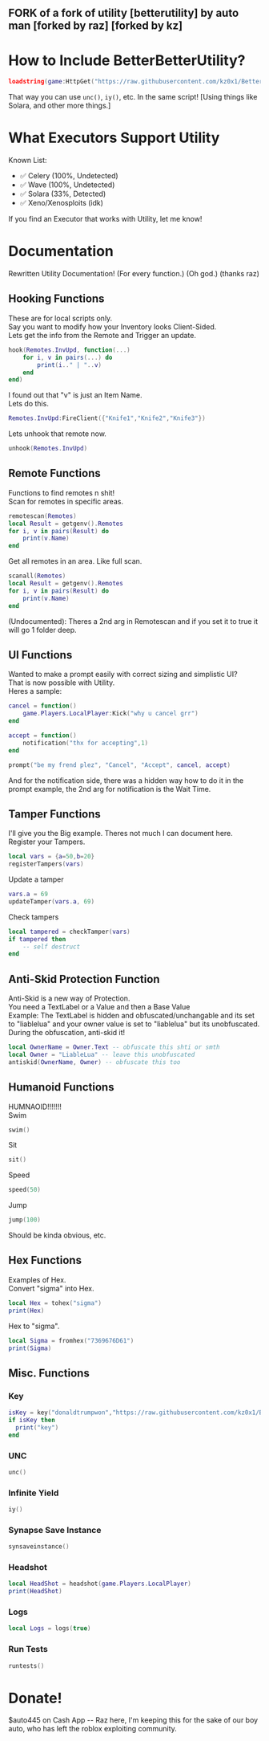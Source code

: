 ## FORK of a fork of utility [betterutility] by auto man [forked by raz] [forked by kz]

# How to Include BetterBetterUtility?
```lua
loadstring(game:HttpGet("https://raw.githubusercontent.com/kz0x1/BetterBetterUtility/main/Utility.lua"))()
```
That way you can use `unc()`, `iy()`, etc. In the same script! [Using things like Solara, and other more things.]
# What Executors Support Utility
Known List:
- ✅ Celery (100%, Undetected)
- ✅ Wave (100%, Undetected)
- ✅ Solara (33%, Detected)
- ✅ Xeno/Xenosploits (idk)

If you find an Executor that works with Utility, let me know!
# Documentation
Rewritten Utility Documentation! (For every function.) (Oh god.) (thanks raz)
## Hooking Functions
These are for local scripts only.<br>Say you want to modify how your Inventory looks Client-Sided.<br>Lets get the info from the Remote and Trigger an update.<br>

```lua
hook(Remotes.InvUpd, function(...)
    for i, v in pairs(...) do
        print(i.." | "..v)
    end
end)
```
I found out that "v" is just an Item Name.<br>Lets do this.<br>
```lua
Remotes.InvUpd:FireClient({"Knife1","Knife2","Knife3"})
```
Lets unhook that remote now.
```lua
unhook(Remotes.InvUpd)
```
## Remote Functions
Functions to find remotes n shit!<br>Scan for remotes in specific areas.<br>
```lua
remotescan(Remotes)
local Result = getgenv().Remotes
for i, v in pairs(Result) do
    print(v.Name)
end
```
Get all remotes in an area. Like full scan.
```lua
scanall(Remotes)
local Result = getgenv().Remotes
for i, v in pairs(Result) do
    print(v.Name)
end
```
(Undocumented): Theres a 2nd arg in Remotescan and if you set it to true it will go 1 folder deep.
## UI Functions
Wanted to make a prompt easily with correct sizing and simplistic UI?<br>That is now possible with Utility.<br>Heres a sample:
```lua
cancel = function()
    game.Players.LocalPlayer:Kick("why u cancel grr")
end

accept = function()
    notification("thx for accepting",1)
end

prompt("be my frend plez", "Cancel", "Accept", cancel, accept)
```
And for the notification side, there was a hidden way how to do it in the prompt example, the 2nd arg for notification is the Wait Time.
## Tamper Functions
I'll give you the Big example. Theres not much I can document here.<br>Register your Tampers.<br>
```lua
local vars = {a=50,b=20}
registerTampers(vars)
```
Update a tamper
```lua
vars.a = 69
updateTamper(vars.a, 69)
```
Check tampers
```lua
local tampered = checkTamper(vars)
if tampered then
    -- self destruct
end
```
## Anti-Skid Protection Function
Anti-Skid is a new way of Protection.<br>You need a TextLabel or a Value and then a Base Value<br>Example: The TextLabel is hidden and obfuscated/unchangable and its set to "liablelua" and your owner value is set to "liablelua" but its unobfuscated. During the obfuscation, anti-skid it!<br>
```lua
local OwnerName = Owner.Text -- obfuscate this shti or smth
local Owner = "LiableLua" -- leave this unobfuscated
antiskid(OwnerName, Owner) -- obfuscate this too
```
## Humanoid Functions
HUMNAOID!!!!!!!<br>Swim
```lua
swim()
```
Sit
```lua
sit()
```
Speed
```lua
speed(50)
```
Jump
```lua
jump(100)
```
Should be kinda obvious, etc.
## Hex Functions
Examples of Hex.<br>Convert "sigma" into Hex.<br>
```lua
local Hex = tohex("sigma")
print(Hex)
```
Hex to "sigma".
```lua
local Sigma = fromhex("7369676D61")
print(Sigma)
```
## Misc. Functions
### Key
```lua
isKey = key("donaldtrumpwon","https://raw.githubusercontent.com/kz0x1/BetterBetterUtility/main/keyTest.txt")
if isKey then
  print("key")
end
```
### UNC
```lua
unc()
```
### Infinite Yield
```lua
iy()
```
### Synapse Save Instance
```lua
synsaveinstance()
```
### Headshot 
```lua
local HeadShot = headshot(game.Players.LocalPlayer)
print(HeadShot)
```
### Logs
```lua
local Logs = logs(true)
```
### Run Tests
```lua
runtests()
```
# Donate!
$auto445 on Cash App -- Raz here, I'm keeping this for the sake of our boy auto, who has left the roblox exploiting community.
